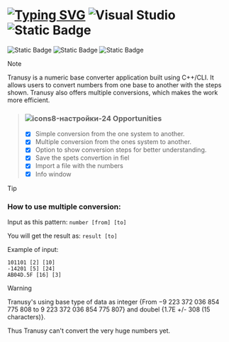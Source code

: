 # [![Typing SVG](https://readme-typing-svg.herokuapp.com?font=Akronim&size=75&pause=500&color=F7DA2C&vCenter=true&random=false&width=250&height=95&lines=Tranusy)](https://git.io/typing-svg) ![Visual Studio](https://img.shields.io/badge/Visual%20Studio-5C2D91.svg?style=for-the-badge&logo=visual-studio&logoColor=white) ![Static Badge](https://img.shields.io/badge/C%2B%2B-CLI-passing?style=for-the-badge&color=%238c16c7)
![Static Badge](https://img.shields.io/badge/version-2.0.0-p?style=flat&color=%2324913C) ![Static Badge](https://img.shields.io/badge/number-system-p?style=flat-square&color=%23A61000%09) ![Static Badge](https://img.shields.io/badge/multiple-conversion-p?style=flat&color=%23ab8f02)



> [!NOTE]
> Tranusy is a numeric base converter application built using C++/CLI. It allows users to convert numbers from one base to another with the steps shown. Tranusy also offers multiple conversions, which makes the work more efficient.


> ### ![icons8-настройки-24](https://github.com/Roman-Sarchuk/Tranusy/assets/91730539/c18d4106-b363-4235-9032-d6c38c65cd3f) Opportunities
> - [x] Simple conversion from the one system to another.
> - [x] Multiple conversion from the ones system to another.
> - [x] Option to show conversion steps for better understanding.
> - [x] Save the spets convertion in fiel
> - [x] Import a file with the numbers
> - [x] Info window


> [!TIP]
> ### How to use multiple conversion:
> Input as this pattern: `number [from] [to]`
> 
> You will get the result as: `result [to]`
> 
> Example of input:
> 
> ```
> 101101 [2] [10]
> -14201 [5] [24]
> AB04D.5F [16] [3]
> ```


> [!WARNING]
> Tranusy's using base type of data as integer {From −9 223 372 036 854 775 808 to 9 223 372 036 854 775 807} and doubel {1.7E +/- 308 (15 characters)}.
>
> Thus Tranusy can't convert the very huge numbers yet.
